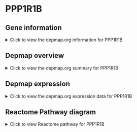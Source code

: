 <h1>PPP1R1B</h1>

<h2>Gene information</h2>
<details>
  <summary>Click to view the depmap.org information for PPP1R1B</summary>
  <iframe src="https://depmap.org/portal/gene/PPP1R1B?tab=about" style="border:none;width:100%;height:800px"></iframe>
</details>

<h2>Depmap overview</h2>
<details>
  <summary>Click to view the depmap.org summary for PPP1R1B</summary>
  <iframe src="https://depmap.org/portal/gene/PPP1R1B?tab=overview" style="border:none;width:100%;height:800px"></iframe>
</details>

<h2>Depmap expression</h2>
<details>
  <summary>Click to view the depmap.org expression data for PPP1R1B</summary>
  <iframe src="https://depmap.org/portal/gene/PPP1R1B?tab=characterization" style="border:none;width:100%;height:800px"></iframe>
</details>



<h2>Reactome Pathway diagram</h2>
<details>
  <summary>Click to view Reactome pathway for PPP1R1B</summary>
  <p>DARPP-32 events</p>
  <iframe src="https://reactome.org/PathwayBrowser/#/R-HSA-180024" style="border:none;width:100%;height:800px"></iframe>
</details>



